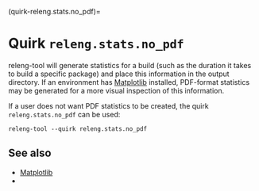 (quirk-releng.stats.no_pdf)=
# Quirk `releng.stats.no_pdf`

releng-tool will generate statistics for a build (such as the duration it
takes to build a specific package) and place this information in the
output directory. If an environment has [Matplotlib][matplotlib] installed,
PDF-format statistics may be generated for a more visual inspection of this
information.

If a user does not want PDF statistics to be created, the quirk
`releng.stats.no_pdf` can be used:

```
releng-tool --quirk releng.stats.no_pdf
```

## See also

- [Matplotlib][matplotlib]
- [](quirks)


[matplotlib]: https://matplotlib.org/
